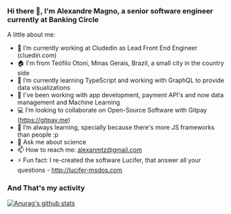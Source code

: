 ### Hi there 👋, I'm Alexandre Magno, a senior software engineer currently at Banking Circle

A little about me:

- 🔭 I’m currently working at Cludedin as Lead Front End Engineer (cluedin.com)
- 🏠 I'm from Teófilo Otoni, Minas Gerais, Brazil, a small city in the country side
- 🌱 I’m currently learning TypeScript and working with GraphQL to provide data visualizations
- 👯 I've been working with app development, payment API's and now data management and Machine Learning 
- 💻 I’m looking to collaborate on Open-Source Software with Gitpay (https://gitpay.me)
- 📖 I’m always learning, specially because there's more JS frameworks than people :p
- 💬 Ask me about science
- 📫 How to reach me: alexanmtz@gmail.com
- ⚡ Fun fact: I re-created the software Lucifer, that answer all your questions - http://lucifer-msdos.com

### And That's my activity

[![Anurag's github stats](https://github-readme-stats.vercel.app/api?username=alexanmtz)](https://github.com/anuraghazra/github-readme-stats)
